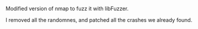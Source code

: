 Modified version of nmap to fuzz it with libFuzzer.

I removed all the randomnes, and patched all the crashes we already found.
